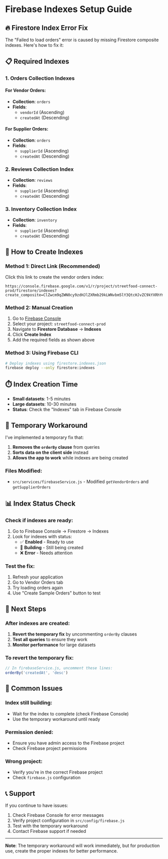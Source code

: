 # Firebase Indexes Setup Guide

## 🔥 **Firestore Index Error Fix**

The "Failed to load orders" error is caused by missing Firestore composite indexes. Here's how to fix it:

## 📋 **Required Indexes**

### **1. Orders Collection Indexes**

#### **For Vendor Orders:**
- **Collection**: `orders`
- **Fields**: 
  - `vendorId` (Ascending)
  - `createdAt` (Descending)

#### **For Supplier Orders:**
- **Collection**: `orders`
- **Fields**:
  - `supplierId` (Ascending)
  - `createdAt` (Descending)

### **2. Reviews Collection Index**
- **Collection**: `reviews`
- **Fields**:
  - `supplierId` (Ascending)
  - `createdAt` (Descending)

### **3. Inventory Collection Index**
- **Collection**: `inventory`
- **Fields**:
  - `supplierId` (Ascending)
  - `createdAt` (Descending)

## 🚀 **How to Create Indexes**

### **Method 1: Direct Link (Recommended)**
Click this link to create the vendor orders index:
```
https://console.firebase.google.com/v1/r/project/streetfood-connect-prod/firestore/indexes?create_composite=ClZwcm9qZWN0cy9zdHJlZXRmb29kLWNvbm5lY3QtcHJvZC9kYXRhYmFzZXMvKGRlZmF1bHQpL2NvbGxlY3Rpb25Hcm91cHMvb3JkZXJzL2luZGV4ZXMvXxABGgwKCHZlbmRvcklkEAEaDQoJY3JlYXRlZEF0EAIaDAoIX19uYW1lX18QAg
```

### **Method 2: Manual Creation**
1. Go to [Firebase Console](https://console.firebase.google.com)
2. Select your project: `streetfood-connect-prod`
3. Navigate to **Firestore Database** → **Indexes**
4. Click **Create Index**
5. Add the required fields as shown above

### **Method 3: Using Firebase CLI**
```bash
# Deploy indexes using firestore.indexes.json
firebase deploy --only firestore:indexes
```

## ⏱️ **Index Creation Time**
- **Small datasets**: 1-5 minutes
- **Large datasets**: 10-30 minutes
- **Status**: Check the "Indexes" tab in Firebase Console

## 🔧 **Temporary Workaround**

I've implemented a temporary fix that:
1. **Removes the `orderBy` clause** from queries
2. **Sorts data on the client side** instead
3. **Allows the app to work** while indexes are being created

### **Files Modified:**
- `src/services/firebaseService.js` - Modified `getVendorOrders` and `getSupplierOrders`

## 📊 **Index Status Check**

### **Check if indexes are ready:**
1. Go to Firebase Console → Firestore → Indexes
2. Look for indexes with status:
   - ✅ **Enabled** - Ready to use
   - 🔄 **Building** - Still being created
   - ❌ **Error** - Needs attention

### **Test the fix:**
1. Refresh your application
2. Go to Vendor Orders tab
3. Try loading orders again
4. Use "Create Sample Orders" button to test

## 🎯 **Next Steps**

### **After indexes are created:**
1. **Revert the temporary fix** by uncommenting `orderBy` clauses
2. **Test all queries** to ensure they work
3. **Monitor performance** for large datasets

### **To revert the temporary fix:**
```javascript
// In firebaseService.js, uncomment these lines:
orderBy('createdAt', 'desc')
```

## 🚨 **Common Issues**

### **Index still building:**
- Wait for the index to complete (check Firebase Console)
- Use the temporary workaround until ready

### **Permission denied:**
- Ensure you have admin access to the Firebase project
- Check Firebase project permissions

### **Wrong project:**
- Verify you're in the correct Firebase project
- Check `firebase.js` configuration

## 📞 **Support**

If you continue to have issues:
1. Check Firebase Console for error messages
2. Verify project configuration in `src/config/firebase.js`
3. Test with the temporary workaround
4. Contact Firebase support if needed

---

**Note**: The temporary workaround will work immediately, but for production use, create the proper indexes for better performance. 